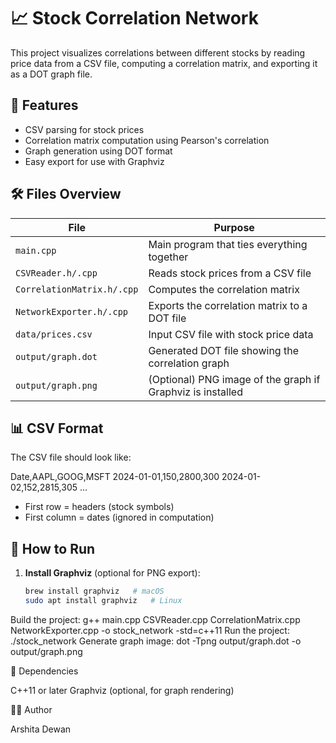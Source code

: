 # 📈 Stock Correlation Network

This project visualizes correlations between different stocks by reading price data from a CSV file, computing a correlation matrix, and exporting it as a DOT graph file.

## 🚀 Features

- CSV parsing for stock prices
- Correlation matrix computation using Pearson's correlation
- Graph generation using DOT format
- Easy export for use with Graphviz

## 🛠️ Files Overview

| File | Purpose |
|------|---------|
| `main.cpp` | Main program that ties everything together |
| `CSVReader.h/.cpp` | Reads stock prices from a CSV file |
| `CorrelationMatrix.h/.cpp` | Computes the correlation matrix |
| `NetworkExporter.h/.cpp` | Exports the correlation matrix to a DOT file |
| `data/prices.csv` | Input CSV file with stock price data |
| `output/graph.dot` | Generated DOT file showing the correlation graph |
| `output/graph.png` | (Optional) PNG image of the graph if Graphviz is installed |

## 📊 CSV Format

The CSV file should look like:

Date,AAPL,GOOG,MSFT 2024-01-01,150,2800,300 2024-01-02,152,2815,305 ...

- First row = headers (stock symbols)
- First column = dates (ignored in computation)

## 🧪 How to Run

1. **Install Graphviz** (optional for PNG export):
   ```bash
   brew install graphviz   # macOS
   sudo apt install graphviz   # Linux
Build the project:
   g++ main.cpp CSVReader.cpp CorrelationMatrix.cpp NetworkExporter.cpp -o stock_network -std=c++11
Run the project:
  ./stock_network
Generate graph image:
  dot -Tpng output/graph.dot -o output/graph.png
  
📎 Dependencies

C++11 or later
Graphviz (optional, for graph rendering)

👩‍💻 Author

Arshita Dewan


